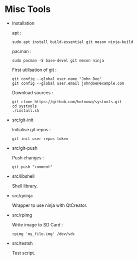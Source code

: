 # Misc Tools

* Installation
	
	apt :
	```
	sudo apt install build-essential git meson ninja-build
	```
	pacman :
	```
	sudo pacman -S base-devel git meson ninja
	```
	First utilisation of git :
	```
	git config --global user.name "John Doe"
	git config --global user.email johndoe@example.com
	```
	Download sources :
	```
	git clone https://github.com/hotnuma/systools.git
	cd systools
	./install.sh
	```
* src/git-init

    Initialise git repos :
	```
    git-init user repos token
	```
* src/git-push

    Push changes :
	```
    git-push "comment"
	```
* src/libshell

    Shell library.
    
* src/qninja

    Wrapper to use ninja with QtCreator.
    
* src/rpimg

    Write image to SD Card :
	```
    rpimg 'my_file.img' /dev/sdc
	```
* src/testsh

    Test script.
    
